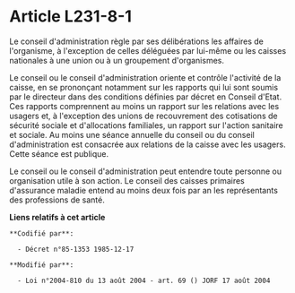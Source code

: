 # Article L231-8-1

Le conseil d'administration règle par ses délibérations les affaires de l'organisme, à l'exception de celles déléguées par
lui-même ou les caisses nationales à une union ou à un groupement d'organismes.

Le conseil ou le conseil d'administration oriente et contrôle l'activité de la caisse, en se prononçant notamment sur les
rapports qui lui sont soumis par le directeur dans des conditions définies par décret en Conseil d'Etat. Ces rapports
comprennent au moins un rapport sur les relations avec les usagers et, à l'exception des unions de recouvrement des
cotisations de sécurité sociale et d'allocations familiales, un rapport sur l'action sanitaire et sociale. Au moins une
séance annuelle du conseil ou du conseil d'administration est consacrée aux relations de la caisse avec les usagers. Cette
séance est publique.

Le conseil ou le conseil d'administration peut entendre toute personne ou organisation utile à son action. Le conseil des
caisses primaires d'assurance maladie entend au moins deux fois par an les représentants des professions de santé.

**Liens relatifs à cet article**

	**Codifié par**:

	  - Décret n°85-1353 1985-12-17

	**Modifié par**:

	  - Loi n°2004-810 du 13 août 2004 - art. 69 () JORF 17 août 2004
